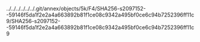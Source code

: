 ../../../../../../.git/annex/objects/5k/F4/SHA256-s2097152--59146f5da1f2e2a4a663892b81f1ce08c9342a495bf0ce6c94b7252396ff11c9/SHA256-s2097152--59146f5da1f2e2a4a663892b81f1ce08c9342a495bf0ce6c94b7252396ff11c9
